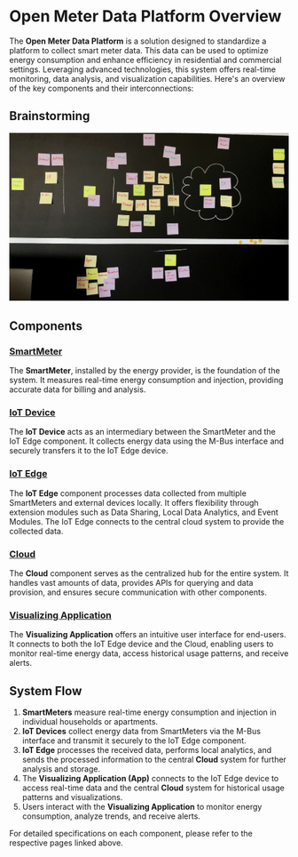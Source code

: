 # Open Meter Data Platform Overview

The **Open Meter Data Platform** is a solution designed to standardize a platform to collect smart meter data. This data can be used to optimize energy consumption and enhance efficiency in residential and commercial settings. Leveraging advanced technologies, this system offers real-time monitoring, data analysis, and visualization capabilities. Here's an overview of the key components and their interconnections:

## Brainstorming

![a picture of the brainstorming platform diagram](images/brainstorming_platform_components.jpeg "brainstorming_platform_components")

## Components

### [SmartMeter](SmartMeter.md)
The **SmartMeter**, installed by the energy provider, is the foundation of the system. It measures real-time energy consumption and injection, providing accurate data for billing and analysis.

### [IoT Device](IoT.md) 
The **IoT Device** acts as an intermediary between the SmartMeter and the IoT Edge component. It collects energy data using the M-Bus interface and securely transfers it to the IoT Edge device.

### [IoT Edge](IoTEdge.md) 
The **IoT Edge** component processes data collected from multiple SmartMeters and external devices locally. It offers flexibility through extension modules such as Data Sharing, Local Data Analytics, and Event Modules. The IoT Edge connects to the central cloud system to provide the collected data.

### [Cloud](Cloud.md) 
The **Cloud** component serves as the centralized hub for the entire system. It handles vast amounts of data, provides APIs for querying and data provision, and ensures secure communication with other components.

### [Visualizing Application ](App.md)
The **Visualizing Application** offers an intuitive user interface for end-users. It connects to both the IoT Edge device and the Cloud, enabling users to monitor real-time energy data, access historical usage patterns, and receive alerts.

## System Flow

1. **SmartMeters** measure real-time energy consumption and injection in individual households or apartments.
2. **IoT Devices** collect energy data from SmartMeters via the M-Bus interface and transmit it securely to the IoT Edge component.
3. **IoT Edge** processes the received data, performs local analytics, and sends the processed information to the central **Cloud** system for further analysis and storage.
4. The **Visualizing Application (App)** connects to the IoT Edge device to access real-time data and the central **Cloud** system for historical usage patterns and visualizations.
5. Users interact with the **Visualizing Application** to monitor energy consumption, analyze trends, and receive alerts.

For detailed specifications on each component, please refer to the respective pages linked above.
